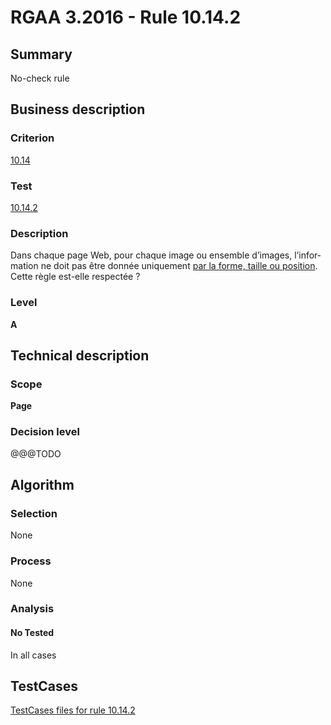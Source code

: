 # RGAA 3.2016 - Rule 10.14.2

## Summary
No-check rule


## Business description

### Criterion
[10.14](http://references.modernisation.gouv.fr/rgaa-accessibilite/2016/criteres.html#crit-10-14)

### Test
[10.14.2](http://references.modernisation.gouv.fr/rgaa-accessibilite/2016/criteres.html#test-10-14-2)

### Description
<div lang="fr">Dans chaque page Web, pour chaque image ou ensemble d&#x2019;images, l&#x2019;information ne doit pas &#xEA;tre donn&#xE9;e uniquement <a href="http://references.modernisation.gouv.fr/rgaa-accessibilite/glossaire.html#indication-forme-taille-position">par la forme, taille ou position</a>. Cette r&#xE8;gle est-elle respect&#xE9;e&nbsp;?</div>

### Level
**A**


## Technical description

### Scope
**Page**

### Decision level
@@@TODO


## Algorithm

### Selection
None

### Process
None

### Analysis

#### No Tested
In all cases


##  TestCases

[TestCases files for rule 10.14.2](https://github.com/Asqatasun/Asqatasun/tree/develop/rules/rules-rgaa3.2016/src/test/resources/testcases/rgaa32016/Rgaa32016Rule101402/)


